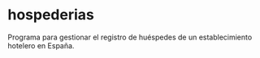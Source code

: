 # hospederias
Programa para gestionar el registro de huéspedes de un establecimiento hotelero en España.
